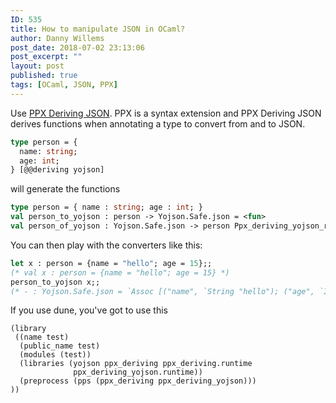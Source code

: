 ```yaml
---
ID: 535
title: How to manipulate JSON in OCaml?
author: Danny Willems
post_date: 2018-07-02 23:13:06
post_excerpt: ""
layout: post
published: true
tags: [OCaml, JSON, PPX]
---
```

Use <a href="https://github.com/ocaml-ppx/ppx_deriving_yojson">PPX Deriving JSON</a>. PPX is a syntax extension and PPX Deriving JSON derives functions when annotating a type to convert from and to JSON.

```ocaml
type person = {
  name: string;
  age: int;
} [@@deriving yojson]
```
will generate the functions
```ocaml
type person = { name : string; age : int; }
val person_to_yojson : person -> Yojson.Safe.json = <fun>
val person_of_yojson : Yojson.Safe.json -> person Ppx_deriving_yojson_runtime.error_or = <fun>
```
You can then play with the converters like this:
```ocaml
let x : person = {name = "hello"; age = 15};;
(* val x : person = {name = "hello"; age = 15} *)
person_to_yojson x;;
(* - : Yojson.Safe.json = `Assoc [("name", `String "hello"); ("age", `Int 15)] *)
```

If you use dune, you've got to use this
```
(library
 ((name test)
  (public_name test)
  (modules (test))
  (libraries (yojson ppx_deriving ppx_deriving.runtime
              ppx_deriving_yojson.runtime))
  (preprocess (pps (ppx_deriving ppx_deriving_yojson)))
))
```

